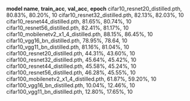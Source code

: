 **model name**, **train_acc**, **val_acc**, **epoch**
cifar10_resnet20_distilled.pth, 80.83%, 80.20%, 10
cifar10_resnet32_distilled.pth, 82.13%, 82.03%, 10
cifar10_resnet44_distilled.pth, 81.65%, 80.74%, 10
cifar10_resnet56_distilled.pth, 82.41%, 81.17%, 10
cifar10_mobilenetv2_x1_4_distilled.pth, 88.15%, 86.45%, 10
cifar10_vgg16_bn_distilled.pth, 78.95%, 78.64, 10
cifar10_vgg11_bn_distilled.pth, 81.16%, 81.04%, 10
cifar100_resnet20_distilled.pth, 44.31%, 43.60%, 10
cifar100_resnet32_distilled.pth, 45.64%, 45.42%, 10
cifar100_resnet44_distilled.pth, 45.58%, 45.24%, 10
cifar100_resnet56_distilled.pth, 46.28%, 45.55%, 10
cifar100_mobilenetv2_x1_4_distilled.pth, 61.87%, 59.20%, 10
cifar100_vgg16_bn_distilled.pth, 10.04%, 12.46%, 10
cifar100_vgg11_bn_distilled.pth, 12.80%, 17.65%, 10


